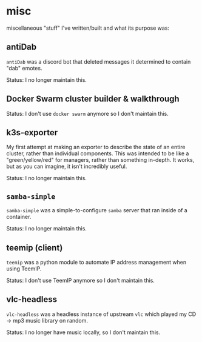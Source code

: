 # misc

miscellaneous "stuff" I've written/built and what its purpose was:

## antiDab

`antiDab` was a discord bot that deleted messages it determined to contain "dab" emotes.

Status: I no longer maintain this.

## Docker Swarm cluster builder & walkthrough

Status: I don't use `docker swarm` anymore so I don't maintain this.

## k3s-exporter

My first attempt at making an exporter to describe the state of an entire cluster, rather than individual components. This was intended to be like a "green/yellow/red" for managers, rather than something in-depth. It works, but as you can imagine, it isn't incredibly useful.

Status: I no longer maintain this.

## `samba-simple`

`samba-simple` was a simple-to-configure `samba` server that ran inside of a container.

Status: I no longer maintain this.

## teemip (client)

`teemip` was a python module to automate IP address management when using TeemIP.

Status: I don't use TeemIP anymore so I don't maintain this.

## vlc-headless

`vlc-headless` was a headless instance of upstream `vlc` which played my CD -> mp3 music library on random.

Status: I no longer have music locally, so I don't maintain this.
